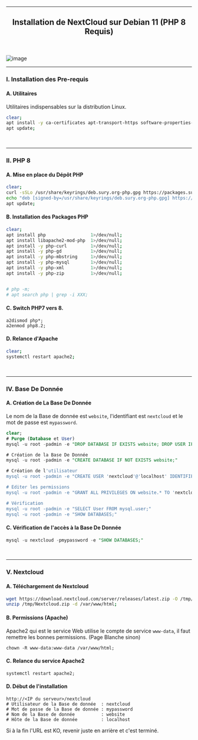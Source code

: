 ------------------------------------------------------------------------------------------------------------------------------------
## <p align='center'> Installation de NextCloud sur Debian 11 (PHP 8 Requis)</p>

<br /> 

![image](https://github.com/dexter74/Linux/assets/35907/a0c5e9cf-1fbe-4f49-a47c-b25de1b949c5)

------------------------------------------------------------------------------------------------------------------------------------
### I. Installation des Pre-requis
#### A. Utilitaires
Utilitaires indispensables sur la distribution Linux.
```bash
clear;
apt install -y ca-certificates apt-transport-https software-properties-common curl wget unzip 1>/dev/null;
apt update;
```
<br />

------------------------------------------------------------------------------------------------------------------------------------
### II. PHP 8
#### A. Mise en place du Dépôt PHP
```bash
clear;
curl -sSLo /usr/share/keyrings/deb.sury.org-php.gpg https://packages.sury.org/php/apt.gpg;
echo "deb [signed-by=/usr/share/keyrings/deb.sury.org-php.gpg] https://packages.sury.org/php/ $(lsb_release -sc) main" > /etc/apt/sources.list.d/php.list;
apt update;
```

#### B. Installation des Packages PHP
```bash
clear;
apt install php                 1>/dev/null;
apt install libapache2-mod-php  1>/dev/null;
apt install -y php-curl         1>/dev/null;
apt install -y php-gd           1>/dev/null;
apt install -y php-mbstring     1>/dev/null;
apt install -y php-mysql        1>/dev/null;
apt install -y php-xml          1>/dev/null;
apt install -y php-zip          1>/dev/null;


# php -m;
# apt search php | grep -i XXX;
```

#### C. Switch PHP7 vers 8.
```
a2dismod php*;
a2enmod php8.2;
```


#### D. Relance d'Apache
```bash
clear;
systemctl restart apache2;
```

<br />

------------------------------------------------------------------------------------------------------------------------------------
### IV. Base De Donnée
#### A. Création de La Base De Donnée
Le nom de la Base de donnée est `website`, l'identifiant est `nextcloud` et le mot de passe est `mypassword`.
```sql
clear;
# Purge (Database et User)
mysql -u root -padmin -e "DROP DATABASE IF EXISTS website; DROP USER IF EXISTS 'nextcloud'@'localhost';"

# Création de la Base De Donnée
mysql -u root -padmin -e "CREATE DATABASE IF NOT EXISTS website;"

# Création de l'utilisateur
mysql -u root -padmin -e "CREATE USER 'nextcloud'@'localhost' IDENTIFIED BY 'mypassword';"

# Editer les permissions
mysql -u root -padmin -e "GRANT ALL PRIVILEGES ON website.* TO 'nextcloud'@'localhost';FLUSH PRIVILEGES;"

# Vérification
mysql -u root -padmin -e "SELECT User FROM mysql.user;"
mysql -u root -padmin -e "SHOW DATABASES;"

```

#### C. Vérification de l'accès à la Base De Donnée
```sql
mysql -u nextcloud -pmypassword -e "SHOW DATABASES;"
```
<br />

------------------------------------------------------------------------------------------------------------------------------------
### V. Nextcloud
#### A. Téléchargement de Nextcloud
```bash
wget https://download.nextcloud.com/server/releases/latest.zip -O /tmp/Nextcloud.zip;
unzip /tmp/Nextcloud.zip -d /var/www/html;
```

#### B. Permissions (Apache)
Apache2 qui est le service Web utilise le compte de service `www-data`, il faut remettre les bonnes permissions. (Page Blanche sinon) 
```
chown -R www-data:www-data /var/www/html;
```

#### C. Relance du service Apache2
```
systemctl restart apache2;
```

#### D. Début de l'installation
```
http://<IP du serveur>/nextcloud
# Utilisateur de la Base de donnée  : nextcloud
# Mot de passe de la Base de donnée : mypassword
# Nom de la Base de donnée          : website
# Hôte de la Base de donnée         : localhost
```

Si à la fin l'URL est KO, revenir juste en arrière et c'est terminé.

